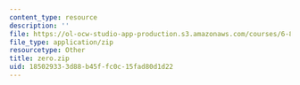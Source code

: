 ```yaml
---
content_type: resource
description: ''
file: https://ol-ocw-studio-app-production.s3.amazonaws.com/courses/6-837-computer-graphics-fall-2012/185029333d88b45ffc0c15fad80d1d22_zero.zip
file_type: application/zip
resourcetype: Other
title: zero.zip
uid: 18502933-3d88-b45f-fc0c-15fad80d1d22
---
```

